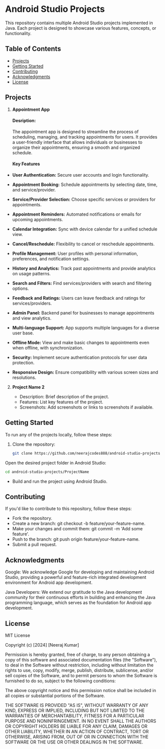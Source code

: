 # Android Studio Projects

This repository contains multiple Android Studio projects implemented in Java. Each project is designed to showcase various features, concepts, or functionality.

## Table of Contents

- [Projects](#projects)
- [Getting Started](#getting-started)
- [Contributing](#contributing)
- [Acknowledgments](#acknowledgments)
- [License](#license)

## Projects

1. **Appointment App**
   #### Desription:
    The appointment app is designed to streamline the process of scheduling, managing, and tracking appointments for users. It provides a user-friendly interface that allows individuals or businesses to organize their appointments, ensuring a smooth and organized schedule.
   #### Key Features

- **User Authentication:** Secure user accounts and login functionality.

- **Appointment Booking:** Schedule appointments by selecting date, time, and service/provider.

- **Service/Provider Selection:** Choose specific services or providers for appointments.

- **Appointment Reminders:** Automated notifications or emails for upcoming appointments.

- **Calendar Integration:** Sync with device calendar for a unified schedule view.

- **Cancel/Reschedule:** Flexibility to cancel or reschedule appointments.

- **Profile Management:** User profiles with personal information, preferences, and notification settings.

- **History and Analytics:** Track past appointments and provide analytics on usage patterns.

- **Search and Filters:** Find services/providers with search and filtering options.

- **Feedback and Ratings:** Users can leave feedback and ratings for services/providers.

- **Admin Panel:** Backend panel for businesses to manage appointments and view analytics.

- **Multi-language Support:** App supports multiple languages for a diverse user base.

- **Offline Mode:** View and make basic changes to appointments even when offline, with synchronization.

- **Security:** Implement secure authentication protocols for user data protection.

- **Responsive Design:** Ensure compatibility with various screen sizes and resolutions. 
  

2. **Project Name 2**
   - Description: Brief description of the project.
   - Features: List key features of the project.
   - Screenshots: Add screenshots or links to screenshots if available.

   <!-- Add more projects as needed -->

## Getting Started

To run any of the projects locally, follow these steps:

1. Clone the repository:

   ```bash
   git clone https://github.com/neerajcodes888/android-studio-projects.git ```
Open the desired project folder in Android Studio:

```bash
cd android-studio-projects/ProjectName
```

- Build and run the project using Android Studio.

## Contributing
If you'd like to contribute to this repository, follow these steps:

- Fork the repository.
- Create a new branch: git checkout -b feature/your-feature-name.
- Make your changes and commit them: git commit -m 'Add some feature'.
- Push to the branch: git push origin feature/your-feature-name.
- Submit a pull request.
## Acknowledgments
Google: We acknowledge Google for developing and maintaining Android Studio, providing a powerful and feature-rich integrated development environment for Android app development.

Java Developers: We extend our gratitude to the Java development community for their continuous efforts in building and enhancing the Java programming language, which serves as the foundation for Android app development.

## License
MIT License

Copyright (c) [2024] [Neeraj Kumar]

Permission is hereby granted, free of charge, to any person obtaining a copy
of this software and associated documentation files (the "Software"), to deal
in the Software without restriction, including without limitation the rights
to use, copy, modify, merge, publish, distribute, sublicense, and/or sell
copies of the Software, and to permit persons to whom the Software is
furnished to do so, subject to the following conditions:

The above copyright notice and this permission notice shall be included in all
copies or substantial portions of the Software.

THE SOFTWARE IS PROVIDED "AS IS", WITHOUT WARRANTY OF ANY KIND, EXPRESS OR
IMPLIED, INCLUDING BUT NOT LIMITED TO THE WARRANTIES OF MERCHANTABILITY,
FITNESS FOR A PARTICULAR PURPOSE AND NONINFRINGEMENT. IN NO EVENT SHALL THE
AUTHORS OR COPYRIGHT HOLDERS BE LIABLE FOR ANY CLAIM, DAMAGES OR OTHER
LIABILITY, WHETHER IN AN ACTION OF CONTRACT, TORT OR OTHERWISE, ARISING FROM,
OUT OF OR IN CONNECTION WITH THE SOFTWARE OR THE USE OR OTHER DEALINGS IN THE
SOFTWARE.

